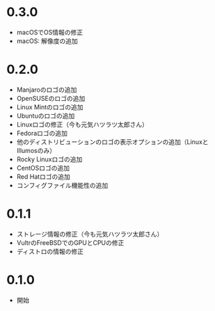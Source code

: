 # 0.3.0
* macOSでOS情報の修正
* macOS: 解像度の追加

# 0.2.0
* Manjaroのロゴの追加
* OpenSUSEのロゴの追加
* Linux Mintのロゴの追加
* Ubuntuのロゴの追加
* Linuxロゴの修正（今も元気ハツラツ太郎さん）
* Fedoraロゴの追加
* 他のディストリビューションのロゴの表示オプションの追加（LinuxとIllumosのみ）
* Rocky Linuxロゴの追加
* CentOSロゴの追加
* Red Hatロゴの追加
* コンフィグファイル機能性の追加

# 0.1.1
* ストレージ情報の修正（今も元気ハツラツ太郎さん）
* VultrのFreeBSDでのGPUとCPUの修正
* ディストロの情報の修正

# 0.1.0
* 開始
